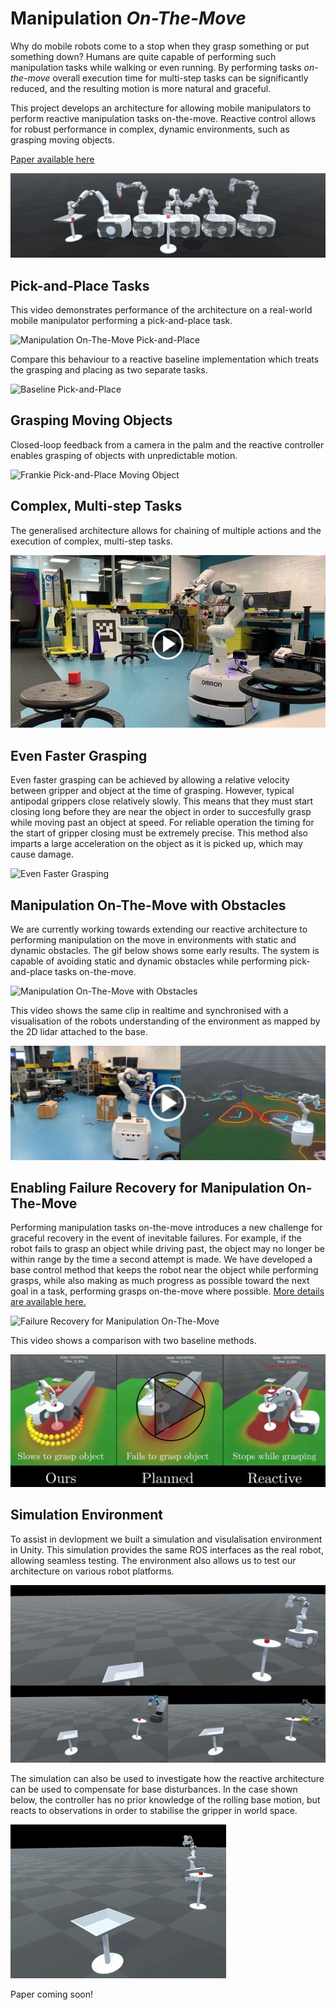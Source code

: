 # Manipulation *On-The-Move*
Why do mobile robots come to a stop when they grasp something or put something down? Humans are quite capable of performing such manipulation tasks while walking or even running. By performing tasks *on-the-move* overall execution time for multi-step tasks can be significantly reduced, and the resulting motion is more natural and graceful.

This project develops an architecture for allowing mobile manipulators to perform reactive manipulation tasks on-the-move. Reactive control allows for robust performance in complex, dynamic environments, such as grasping moving objects.

[Paper available here](https://arxiv.org/abs/2212.06991)

![Manipulation On-The-Move Banner](images/MotmBanner.png)

## Pick-and-Place Tasks
This video demonstrates performance of the architecture on a real-world mobile manipulator performing a pick-and-place task.

![Manipulation On-The-Move Pick-and-Place](gifs/FrankiePickPlace_2.gif)

Compare this behaviour to a reactive baseline implementation which treats the grasping and placing as two separate tasks. 

![Baseline Pick-and-Place](gifs/ReactiveBaselinePickAndPlace.gif)

## Grasping Moving Objects
Closed-loop feedback from a camera in the palm and the reactive controller enables grasping of objects with unpredictable motion. 

![Frankie Pick-and-Place Moving Object](gifs/FrankiePickPlaceDynamic2.gif)

## Complex, Multi-step Tasks
The generalised architecture allows for chaining of multiple actions and the execution of complex, multi-step tasks.

[![Frankie Pick-and-Place Loop](images/FrankieLoopThumbnailCropped.jpg)](https://www.youtube.com/watch?v=LWI3my7WtJI "Frankie Pick-and-Place Loop")

## Even Faster Grasping
Even faster grasping can be achieved by allowing a relative velocity between gripper and object at the time of grasping. However, typical antipodal grippers close relatively slowly. This means that they must start closing long before they are near the object in order to succesfully grasp while moving past an object at speed. For reliable operation the timing for the start of gripper closing must be extremely precise. This method also imparts a large acceleration on the object as it is picked up, which may cause damage. 

![Even Faster Grasping](gifs/FastGrasp.gif)

## Manipulation On-The-Move with Obstacles
We are currently working towards extending our reactive architecture to performing manipulation on the move in environments with static and dynamic obstacles. The gif below shows some early results. The system is capable of avoiding static and dynamic obstacles while performing pick-and-place tasks on-the-move. 

![Manipulation On-The-Move with Obstacles](gifs/MotmObstacles.gif)

This video shows the same clip in realtime and synchronised with a visualisation of the robots understanding of the environment as mapped by the 2D lidar attached to the base. 

[![Manipulation On-The-Move with Obstacles](images/MotmObstaclesVideoLink.JPG)](https://youtu.be/jFcwtLKqeBg "Manipulation On-The-Move with Obstacles")

## Enabling Failure Recovery for Manipulation On-The-Move
Performing manipulation tasks on-the-move introduces a new challenge for graceful recovery in the event of inevitable failures. For example, if the robot fails to grasp an object while driving past, the object may no longer be within range by the time a second attempt is made. We have developed a base control method that keeps the robot near the object while performing grasps, while also making as much progress as possible toward the next goal in a task, performing grasps on-the-move where possible. [More details are available here.](https://benburgesslimerick.github.io/MotM-FailureRecovery/)

![Failure Recovery for Manipulation On-The-Move](gifs/ObstructedTurn_ours_6s_big.gif)

This video shows a comparison with two baseline methods. 

[![Failure Recovery Baseline Comparison](images/FailureRecoveryVideoLink.JPG)](https://youtu.be/T5_SeSubFCE "Failure Recovery Baseline Comparison")

## Simulation Environment
To assist in devlopment we built a simulation and visulalisation environment in Unity. This simulation provides the same ROS interfaces as the real robot, allowing seamless testing. The environment also allows us to test our architecture on various robot platforms. 

![Unity Simulation](gifs/MotmSims.gif)

The simulation can also be used to investigate how the reactive architecture can be used to compensate for base disturbances. In the case shown below, the controller has no prior knowledge of the rolling base motion, but reacts to observations in order to stabilise the gripper in world space. 

![Simulation With Base Disturbances](gifs/RollingFrankie.gif)

Paper coming soon!
